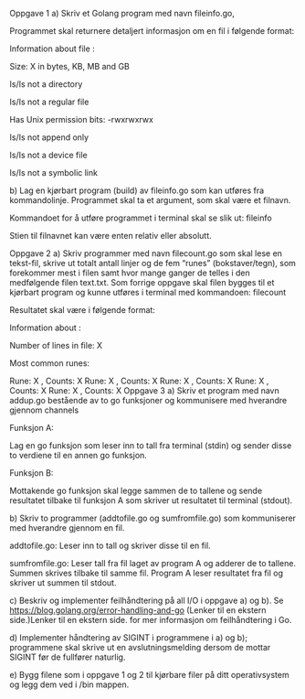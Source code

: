 Oppgave 1
a) Skriv et Golang program med navn fileinfo.go​,

Programmet skal returnere detaljert informasjon om en fil i følgende format:

 

Information about file <filnavn>:

Size: X in bytes, KB, MB and GB

 Is/Is not a directory

 Is/Is not a regular file

 Has Unix permission bits: -rwxrwxrwx

 Is/Is not append only

 Is/Is not a device file

 

 Is/Is not a symbolic link

b) Lag en kjørbart program (build) av fileinfo.go som kan utføres fra kommandolinje. Programmet skal ta et argument, som skal være et filnavn.

Kommandoet for å utføre programmet i terminal skal se slik ut: fileinfo <filnavn>

Stien til filnavnet kan være enten relativ eller absolutt.


Oppgave 2
a) Skriv programmer med navn filecount.go som skal lese en tekst-fil, skrive ut totalt antall linjer og de fem “runes” (bokstaver/tegn), som forekommer mest i filen samt hvor mange ganger de telles i den medfølgende filen text.txt. Som forrige oppgave skal filen bygges til et kjørbart program og kunne utføres i terminal med kommandoen: filecount  <filnavn>

Resultatet skal være i følgende format:

Information about <filnavn>:

Number of lines in file:  X

Most common runes:

Rune: X , Counts: X
Rune: X , Counts: X
Rune: X , Counts: X
Rune: X , Counts: X
Rune: X , Counts: X
Oppgave 3
a) Skriv et program med navn addup.go bestående av to go funksjoner og kommunisere med hverandre gjennom channels

 

Funksjon A:

Lag en go funksjon som leser inn to tall fra terminal (stdin) og sender disse to verdiene til en annen go funksjon.

 

Funksjon B:

Mottakende go funksjon skal legge sammen de to tallene og sende resultatet tilbake til funksjon A som skriver ut resultatet til terminal (stdout).

 

b) Skriv to programmer (addtofile.go og sumfromfile.go) som kommuniserer med hverandre gjennom en fil.

 

addtofile.go: Leser inn to tall og skriver disse til en fil.

 

sumfromfile.go: Leser tall fra fil laget av program A og adderer de to tallene. Summen skrives tilbake til samme fil. Program A leser resultatet fra fil og skriver ut summen til stdout.

 

c) Beskriv og implementer feilhåndtering på all I/O i oppgave a) og b). Se https://blog.golang.org/error-handling-and-go (Lenker til en ekstern side.)Lenker til en ekstern side. for mer informasjon om feilhåndtering i Go.

d) Implementer håndtering av SIGINT i programmene i a) og b); programmene skal skrive ut en avslutningsmelding dersom de mottar SIGINT før de fullfører naturlig.

e) Bygg filene som i oppgave 1 og 2 til kjørbare filer på ditt operativsystem og legg dem ved i /bin mappen.
